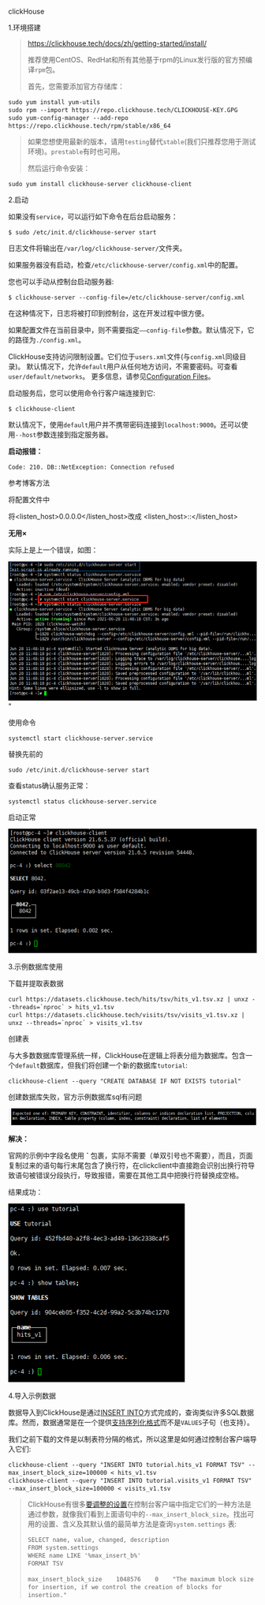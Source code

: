 clickHouse

1.环境搭建

> https://clickhouse.tech/docs/zh/getting-started/install/
>
> 推荐使用CentOS、RedHat和所有其他基于rpm的Linux发行版的官方预编译`rpm`包。
>
> 首先，您需要添加官方存储库：

```
sudo yum install yum-utils
sudo rpm --import https://repo.clickhouse.tech/CLICKHOUSE-KEY.GPG
sudo yum-config-manager --add-repo https://repo.clickhouse.tech/rpm/stable/x86_64

```

> 如果您想使用最新的版本，请用`testing`替代`stable`(我们只推荐您用于测试环境)。`prestable`有时也可用。
>
> 然后运行命令安装：

```
sudo yum install clickhouse-server clickhouse-client
```

2.启动

如果没有`service`，可以运行如下命令在后台启动服务：

```
$ sudo /etc/init.d/clickhouse-server start
```

日志文件将输出在`/var/log/clickhouse-server/`文件夹。

如果服务器没有启动，检查`/etc/clickhouse-server/config.xml`中的配置。

您也可以手动从控制台启动服务器:

```
$ clickhouse-server --config-file=/etc/clickhouse-server/config.xml
```

在这种情况下，日志将被打印到控制台，这在开发过程中很方便。

如果配置文件在当前目录中，则不需要指定`——config-file`参数。默认情况下，它的路径为`./config.xml`。

ClickHouse支持访问限制设置。它们位于`users.xml`文件(与`config.xml`同级目录)。
默认情况下，允许`default`用户从任何地方访问，不需要密码。可查看`user/default/networks`。
更多信息，请参见[Configuration Files](https://clickhouse.tech/docs/zh/operations/configuration-files/)。

启动服务后，您可以使用命令行客户端连接到它:

```
$ clickhouse-client
```

默认情况下，使用`default`用户并不携带密码连接到`localhost:9000`。还可以使用`--host`参数连接到指定服务器。



**启动报错：**

```
Code: 210. DB::NetException: Connection refused
```

参考博客方法

将配置文件中

将<listen_host>0.0.0.0</listen_host>改成
<listen_host>::</listen_host>

**无用×**

实际上是上一个错误，如图：

<img src="pictures\clickhouse启动.png">"

使用命令

```
systemctl start clickhouse-server.service
```

替换先前的

```
sudo /etc/init.d/clickhouse-server start
```

查看status确认服务正常：

```
systemctl status clickhouse-server.service
```

启动正常

<img src="pictures\clickhouse启动2.png">

3.示例数据库使用

下载并提取表数据[ ](https://clickhouse.tech/docs/zh/getting-started/tutorial/#download-and-extract-table-data)

```
curl https://datasets.clickhouse.tech/hits/tsv/hits_v1.tsv.xz | unxz --threads=`nproc` > hits_v1.tsv
curl https://datasets.clickhouse.tech/visits/tsv/visits_v1.tsv.xz | unxz --threads=`nproc` > visits_v1.tsv
```

创建表[ ](https://clickhouse.tech/docs/zh/getting-started/tutorial/#create-tables)

与大多数数据库管理系统一样，ClickHouse在逻辑上将表分组为数据库。包含一个`default`数据库，但我们将创建一个新的数据库`tutorial`:

```
clickhouse-client --query "CREATE DATABASE IF NOT EXISTS tutorial"
```

创建数据库失败，官方示例数据库sql有问题

<img src="pictures\clickhouseError.png">

**解决：**

官网的示例中字段名使用  **`** 包裹，实际不需要（单双引号也不需要），而且，页面复制过来的语句每行末尾包含了换行符，在clickclient中直接跑会识别出换行符导致语句被错误分段执行，导致报错，需要在其他工具中把换行符替换成空格。

结果成功：

<img src="pictures\clickhouseCreateTable.png">

4.导入示例数据

数据导入到ClickHouse是通过[INSERT INTO](https://clickhouse.tech/docs/zh/sql-reference/statements/insert-into/)方式完成的，查询类似许多SQL数据库。然而，数据通常是在一个提供[支持序列化格式](https://clickhouse.tech/docs/zh/interfaces/formats/)而不是`VALUES`子句（也支持）。

我们之前下载的文件是以制表符分隔的格式，所以这里是如何通过控制台客户端导入它们:

```
clickhouse-client --query "INSERT INTO tutorial.hits_v1 FORMAT TSV" --max_insert_block_size=100000 < hits_v1.tsv
clickhouse-client --query "INSERT INTO tutorial.visits_v1 FORMAT TSV" --max_insert_block_size=100000 < visits_v1.tsv
```

> ClickHouse有很多[要调整的设置](https://clickhouse.tech/docs/zh/operations/settings/)在控制台客户端中指定它们的一种方法是通过参数，就像我们看到上面语句中的`--max_insert_block_size`。找出可用的设置、含义及其默认值的最简单方法是查询`system.settings` 表:
>
> ```
> SELECT name, value, changed, description
> FROM system.settings
> WHERE name LIKE '%max_insert_b%'
> FORMAT TSV
> 
> max_insert_block_size    1048576    0    "The maximum block size for insertion, if we control the creation of blocks for insertion."
> ```

